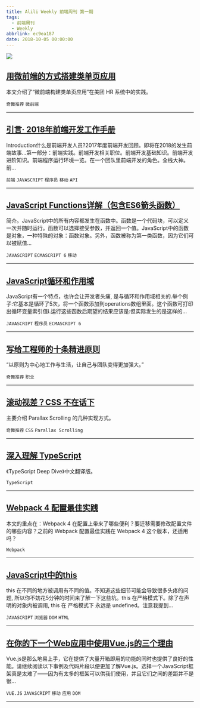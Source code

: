 ```yaml
---
title: Alili Weekly 前端周刊 第一期
tags:
  - 前端周刊
  - Weekly
abbrlink: ec9ea187
date: 2018-10-05 00:00:00
---
```

![](https://static.alili.tech/images/github_31.png)
##   [用微前端的方式搭建类单页应用](https://juejin.im/post/5b921b415188255c9031b0c3)  
 
本文介绍了“微前端构建类单页应用”在美团 HR 系统中的实践。 

`奇舞推荐` `微前端` 


---
##   [引言· 2018年前端开发工作手册](https://www.zcfy.cc/article/introduction-front-end-developer-handbook-2018)  
 
Introduction什么是前端开发人员?2017年度前端开发回顾。即将在2018的发生前端故事...第一部分：前端实践。前端开发相关职位。前端开发基础知识。前端开发进阶知识。前端程序运行环境一览。在一个团队里前端开发的角色。全栈大神。前... 

`前端` `JAVASCRIPT` `程序员` `移动` `API` 


---
##   [JavaScript Functions详解（包含ES6箭头函数）](https://www.zcfy.cc/article/javascript-functions)  
 
简介。JavaScript中的所有内容都发生在函数中。函数是一个代码块，可以定义一次并随时运行。函数可以选择接受参数，并返回一个值。JavaScript中的函数是对象，一种特殊的对象：函数对象。另外，函数被称为第一类函数，因为它们可以被赋值... 

`JAVASCRIPT` `ECMASCRIPT 6` `移动` 


---
##   [JavaScript循环和作用域](https://www.zcfy.cc/article/javascript-loops-and-scope)  
 
JavaScript有一个特点，也许会让开发者头痛, 是与循环和作用域相关的.举个例子:它基本是循环了5次，将一个函数添加到operations数组里面。这个函数可打印出循环变量索引值i.运行这些函数后期望的结果应该是:但实际发生的是这样的... 

`JAVASCRIPT` `程序员` `ECMASCRIPT 6` 


---
##   [写给工程师的十条精进原则](https://juejin.im/post/5b762bace51d45556f41c431)  
 
“以原则为中心地工作与生活，让自己与团队变得更加强大。” 

`奇舞推荐` `职业` 


---
##   [滚动视差？CSS 不在话下](http://www.cnblogs.com/coco1s/p/9453938.html)  
 
主要介绍 Parallax Scrolling 的几种实现方式。 

`奇舞推荐` `CSS` `Parallax Scrolling` 


---
##   [深入理解 TypeScript](https://jkchao.github.io/typescript-book-chinese)  
 
《TypeScript Deep Dive》中文翻译版。 

`TypeScript` 


---
##   [Webpack 4 配置最佳实践](https://github.com/ProtoTeam/blog/blob/master/201806/3.md)  
 
本文的重点在：Webpack 4 在配置上带来了哪些便利？要迁移需要修改配置文件的哪些内容？之前的 Webpack 配置最佳实践在 Webpack 4 这个版本，还适用吗？ 

`Webpack` 


---
##   [JavaScript中的this](https://www.zcfy.cc/article/this-in-javascript)  
 
this 在不同的地方被调用有不同的值。不知道这些细节可能会导致很多头疼的问题, 所以你不妨花5分钟的时间来了解一下这些坑。this 在严格模式下。除了在声明的对象内被调用, this 在 严格模式下 永远是 undefined。注意我提到... 

`JAVASCRIPT` `浏览器` `DOM` `HTML` 


---
##   [在你的下一个Web应用中使用Vue.js的三个理由](https://www.zcfy.cc/article/3-reasons-to-use-vue-js-in-your-next-web-project)  
 
Vue.js是那么地易上手，它在提供了大量开箱即用的功能的同时也提供了良好的性能。请继续阅读以下事例及代码片段以便更加了解Vue.js。选择一个JavaScript框架真是太难了——因为有太多的框架可以供我们使用，并且它们之间的差距并不是很... 

`VUE.JS` `JAVASCRIPT` `移动` `应用` `DOM` 


---

